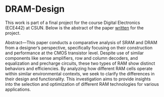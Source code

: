 # DRAM-Design

This work is part of a final project for the course Digital Electronics (ECE442) at CSUN. Below is the abstract of the paper <a href="https://github.com/Robles-C/DRAM-Design/blob/main/Comparative_Analysis_of_SRAM_DRAM.pdf">written</a> for the project.

Abstract—This paper conducts a comparative analysis of
SRAM and DRAM from a designer’s perspective, specifically
focusing on their construction and performance at the CMOS
transistor level. Despite use of similar components like sense
amplifiers, row and column decoders, and equalization and precharge circuits, these two types of RAM show distinct behaviors
and efficiencies. By analyzing how different RAM cells operate
within similar environmental contexts, we seek to clarify the
differences in their design and functionality. This investigation
aims to provide insights into the selection and optimization of
different RAM technologies for various applications.
